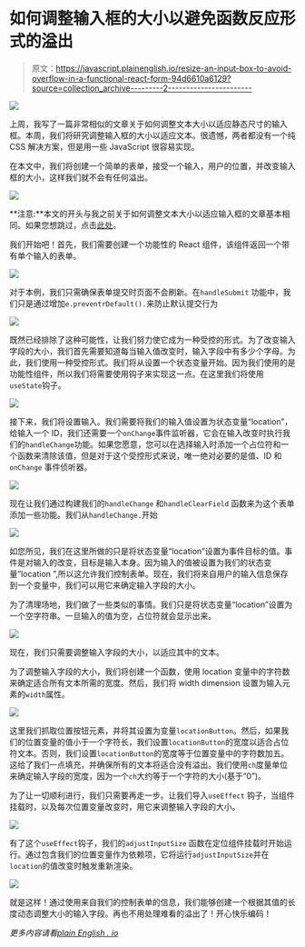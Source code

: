 # 如何调整输入框的大小以避免函数反应形式的溢出

> 原文：<https://javascript.plainenglish.io/resize-an-input-box-to-avoid-overflow-in-a-functional-react-form-94d6610a6129?source=collection_archive---------2----------------------->

![](img/c09d470da5106645eaf730746fe3b5b0.png)

上周，我写了一篇非常相似的文章关于如何调整文本大小以适应静态尺寸的输入框。本周，我们将研究调整输入框的大小以适应文本。很遗憾，两者都没有一个纯 CSS 解决方案，但是用一些 JavaScript 很容易实现。

在本文中，我们将创建一个简单的表单，接受一个输入，用户的位置，并改变输入框的大小，这样我们就不会有任何溢出。

![](img/42fef82b571f38d3479c75e687987f78.png)

**注意:**本文的开头与我之前关于如何调整文本大小以适应输入框的文章基本相同。如果您想跳过，点击[此处](#8ac7)。

我们开始吧！首先，我们需要创建一个功能性的 React 组件，该组件返回一个带有单个输入的表单。

![](img/0f8d0f6422c0ef74cacab45eee8b2fa2.png)

对于本例，我们只需确保表单提交时页面不会刷新。在`handleSubmit` 功能中，我们只是通过增加`e.preventrDefault().`来防止默认提交行为

![](img/fccfb4de139a7d89aa044c50e3ea2d77.png)

既然已经排除了这种可能性，让我们努力使它成为一种受控的形式。为了改变输入字段的大小，我们首先需要知道每当输入值改变时，输入字段中有多少个字母。为此，我们使用一种受控形式。我们将从设置一个状态变量开始。因为我们使用的是功能性组件，所以我们将需要使用钩子来实现这一点。在这里我们将使用`useState`钩子。

![](img/394319c2748629d4465af05b06cca573.png)

接下来，我们将设置输入。我们需要将我们的输入值设置为状态变量“location”，给输入一个 ID，我们还需要一个`onChange`事件监听器，它会在输入改变时执行我们的`handleChange`功能。如果您愿意，您可以在选择输入时添加一个占位符和一个函数来清除该值，但是对于这个受控形式来说，唯一绝对必要的是值、ID 和`onChange` 事件侦听器。

![](img/15d88f8c66d711427ef52656307f2522.png)

现在让我们通过构建我们的`handleChange` 和`handleClearField` 函数来为这个表单添加一些功能。我们从`handleChange.`开始

![](img/115bdd8a1bd93756918d0f9a45231b36.png)

如您所见，我们在这里所做的只是将状态变量“location”设置为事件目标的值。事件是对输入的改变，目标是输入本身。因为输入的值被设置为我们的状态变量“location ”,所以这允许我们控制表单。现在，我们将来自用户的输入信息保存到一个变量中，我们可以用它来确定输入字段的大小。

为了清理场地，我们做了一些类似的事情。我们只是将状态变量“location”设置为一个空字符串。一旦输入的值为空，占位符就会显示出来。

![](img/2581113b4b94ed203b9515826d04bbe2.png)

现在，我们只需要调整输入字段的大小，以适应其中的文本。

为了调整输入字段的大小，我们将创建一个函数，使用 location 变量中的字符数来确定适合所有文本所需的宽度。然后，我们将 width dimension 设置为输入元素的`width`属性。

![](img/8abc945f86b9bcdbb1de940d8771c3e7.png)

这里我们抓取位置按钮元素，并将其设置为变量`locationButton`。然后，如果我们的位置变量的值小于一个字符长，我们设置`locationButton`的宽度以适合占位符文本。否则，我们设置`locationButton`的宽度等于位置变量中的字符数加五。这给了我们一点填充，并确保所有的文本将适合没有溢出。我们使用`ch`度量单位来确定输入字段的宽度，因为一个`ch`大约等于一个字符的大小(基于“0”)。

为了让一切顺利进行，我们只需要再走一步。让我们导入`useEffect` 钩子，当组件挂载时，以及每次位置变量改变时，用它来调整输入字段的大小。

![](img/f6da373379ee0f44bfc3cbf8378ef574.png)

有了这个`useEffect`钩子，我们的`adjustInputSize` 函数在定位组件挂载时开始运行。通过包含我们的位置变量作为依赖项，它将运行`adjustInputSize`并在`location`的值改变时触发重新渲染。

![](img/dc13ba7604193ad9f8e4105c98322f27.png)

就是这样！通过使用来自我们的控制表单的信息，我们能够创建一个根据其值的长度动态调整大小的输入字段。再也不用处理难看的溢出了！开心快乐编码！

*更多内容请看*[*plain English . io*](http://plainenglish.io/)